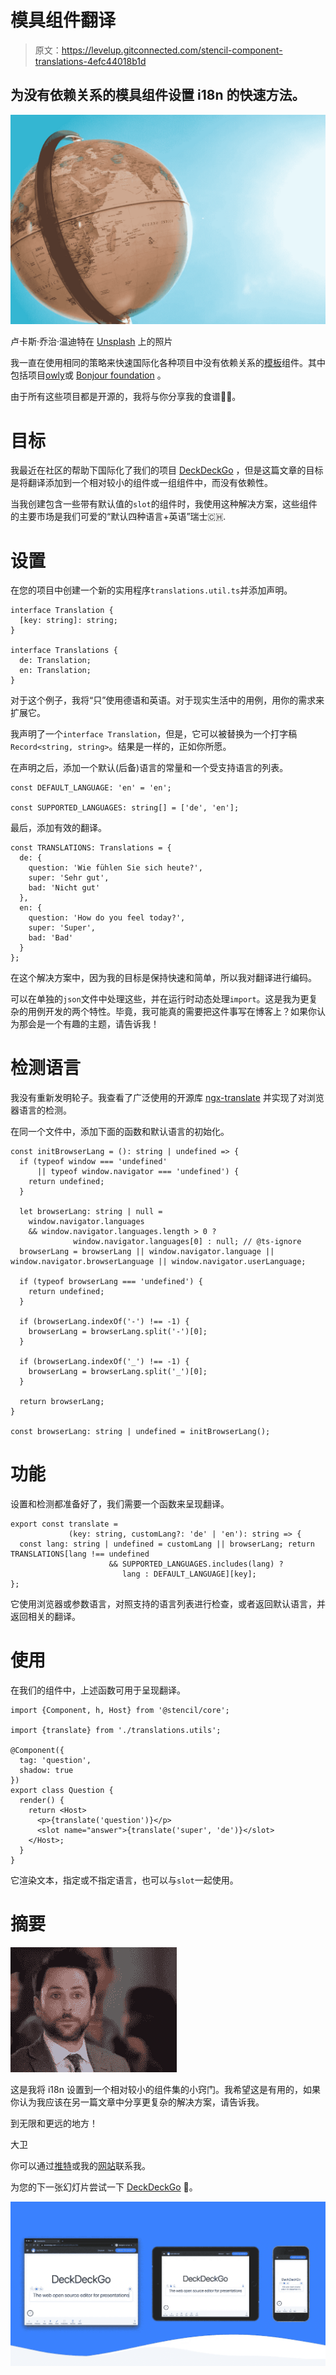 # 模具组件翻译

> 原文：<https://levelup.gitconnected.com/stencil-component-translations-4efc44018b1d>

## 为没有依赖关系的模具组件设置 i18n 的快速方法。

![](img/da7fb57f05c1de70450b21982da50a75.png)

卢卡斯·乔治·温迪特在 [Unsplash](https://unsplash.com/s/photos/internationalization?utm_source=unsplash&utm_medium=referral&utm_content=creditCopyText) 上的照片

我一直在使用相同的策略来快速国际化各种项目中没有依赖关系的[模板](https://stenciljs.com/)组件。其中包括项目[owly](https://owlly.ch/)或 [Bonjour foundation](https://bonjour.help/) 。

由于所有这些项目都是开源的，我将与你分享我的食谱🧑‍🍳。

# 目标

我最近在社区的帮助下国际化了我们的项目 [DeckDeckGo](https://deckdeckgo.com) ，但是这篇文章的目标是将翻译添加到一个相对较小的组件或一组组件中，而没有依赖性。

当我创建包含一些带有默认值的`slot`的组件时，我使用这种解决方案，这些组件的主要市场是我们可爱的“默认四种语言+英语”瑞士🇨🇭.

# 设置

在您的项目中创建一个新的实用程序`translations.util.ts`并添加声明。

```
interface Translation {
  [key: string]: string;
}

interface Translations {
  de: Translation;
  en: Translation;
}
```

对于这个例子，我将“只”使用德语和英语。对于现实生活中的用例，用你的需求来扩展它。

我声明了一个`interface Translation`，但是，它可以被替换为一个打字稿`Record<string, string>`。结果是一样的，正如你所愿。

在声明之后，添加一个默认(后备)语言的常量和一个受支持语言的列表。

```
const DEFAULT_LANGUAGE: 'en' = 'en';

const SUPPORTED_LANGUAGES: string[] = ['de', 'en'];
```

最后，添加有效的翻译。

```
const TRANSLATIONS: Translations = {
  de: {
    question: 'Wie fühlen Sie sich heute?',
    super: 'Sehr gut',
    bad: 'Nicht gut'
  },
  en: {
    question: 'How do you feel today?',
    super: 'Super',
    bad: 'Bad'
  }
};
```

在这个解决方案中，因为我的目标是保持快速和简单，所以我对翻译进行编码。

可以在单独的`json`文件中处理这些，并在运行时动态处理`import`。这是我为更复杂的用例开发的两个特性。毕竟，我可能真的需要把这件事写在博客上？如果你认为那会是一个有趣的主题，请告诉我！

# 检测语言

我没有重新发明轮子。我查看了广泛使用的开源库 [ngx-translate](https://github.com/ngx-translate/core) 并实现了对浏览器语言的检测。

在同一个文件中，添加下面的函数和默认语言的初始化。

```
const initBrowserLang = (): string | undefined => {
  if (typeof window === 'undefined' 
      || typeof window.navigator === 'undefined') {
    return undefined;
  }

  let browserLang: string | null =
    window.navigator.languages 
    && window.navigator.languages.length > 0 ? 
              window.navigator.languages[0] : null; // @ts-ignore
  browserLang = browserLang || window.navigator.language || window.navigator.browserLanguage || window.navigator.userLanguage;

  if (typeof browserLang === 'undefined') {
    return undefined;
  }

  if (browserLang.indexOf('-') !== -1) {
    browserLang = browserLang.split('-')[0];
  }

  if (browserLang.indexOf('_') !== -1) {
    browserLang = browserLang.split('_')[0];
  }

  return browserLang;
}

const browserLang: string | undefined = initBrowserLang();
```

# 功能

设置和检测都准备好了，我们需要一个函数来呈现翻译。

```
export const translate = 
             (key: string, customLang?: 'de' | 'en'): string => {
  const lang: string | undefined = customLang || browserLang; return TRANSLATIONS[lang !== undefined 
                      && SUPPORTED_LANGUAGES.includes(lang) ? 
                         lang : DEFAULT_LANGUAGE][key];
};
```

它使用浏览器或参数语言，对照支持的语言列表进行检查，或者返回默认语言，并返回相关的翻译。

# 使用

在我们的组件中，上述函数可用于呈现翻译。

```
import {Component, h, Host} from '@stencil/core';

import {translate} from './translations.utils';

@Component({
  tag: 'question',
  shadow: true
})
export class Question {
  render() {
    return <Host>
      <p>{translate('question')}</p>
      <slot name="answer">{translate('super', 'de')}</slot>
    </Host>;
  }
}
```

它渲染文本，指定或不指定语言，也可以与`slot`一起使用。

# 摘要

![](img/659feb33c8aa210cccf9dbed5521802e.png)

这是我将 i18n 设置到一个相对较小的组件集的小窍门。我希望这是有用的，如果你认为我应该在另一篇文章中分享更复杂的解决方案，请告诉我。

到无限和更远的地方！

大卫

你可以通过[推特](https://twitter.com/daviddalbusco)或我的[网站](https://daviddalbusco.com/)联系我。

为您的下一张幻灯片尝试一下 [DeckDeckGo](https://deckdeckgo.com/) 🤟。

[![](img/6fb98ff4c0bba1406d5988f880c127f9.png)](https://deckdeckgo.com)